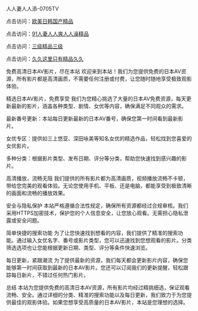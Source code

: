 人人妻人人添-0705TV

点击访问：<a href="https://bered.pages.dev/">欧美日韩国产精品</a>

点击访问：<a href="https://cfad.pages.dev/">91人妻人人爽人人澡精品</a>

点击访问：<a href="久久精品国产亚洲">三级精品三级</a>

点击访问：<a href="https://gda-c7m.pages.dev/">久久这里只有精品久久</a>

免费高清日本AV影片，尽在本站
欢迎来到本站！我们为您提供免费的日本AV资源，所有影片都是高清画质，不需要任何注册或付费，让您随时随地享受极致观影体验。

精选日本AV影片，免费享受
我们为您精心挑选了大量的日本AV免费资源，每天更新最新的影片，涵盖各种类型、剧情、女优等内容，确保满足不同观众的需求。

最新番号更新：本站每日更新最新的日本AV番号，确保您第一时间看到最新影片。

女优专区：提供如三上悠亚、深田咏美等知名女优的精选作品，轻松找到您喜爱的女优影片。

多种分类：根据影片类型、发布日期、评分等分类，帮助您快速找到感兴趣的影片。

高清播放，流畅无阻
我们提供的所有影片都为高清画质，视频播放流畅不卡顿，带给您完美的观看体验。无论您使用手机、平板、还是电脑，都能享受到极致清晰的画面和流畅的播放效果。

安全与隐私保护
本站严格遵循合法性规定，确保所有资源都经过合规审核。我们采用HTTPS加密技术，保护您的个人信息安全，让您放心观看。无需担心隐私泄露或安全问题。

简单快捷的搜索功能
为了让您快速找到想看的内容，我们提供了精准的搜索功能。通过输入女优名字、番号或影片类型，您可以迅速找到您想观看的影片。分类筛选选项也让您能根据更新日期、类型、评分等条件快速浏览。

每日更新，紧跟潮流
为了提供最新的资源，我们每天都会更新影片内容，确保您能够第一时间获取到最新的日本AV影片。您还可以订阅我们的更新提醒，轻松跟踪每日新片，不错过任何热门影片。

总结
本站为您提供免费的高清日本AV资源，所有影片均经过精挑细选，保证观看流畅、安全。通过详细的分类、精准的搜索功能以及每日更新，我们致力于为您提供最佳的观影体验。如果您想享受高质量的日本AV影片，本站是您理想的选择。






<span style="display:none;">[Canonical link]( https://github.com/cc20250705/22222 ）</span>
